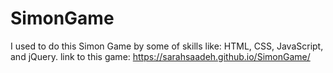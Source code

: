 # SimonGame
I used to do this Simon Game by some of skills like: HTML, CSS, JavaScript, and jQuery. link to this game: https://sarahsaadeh.github.io/SimonGame/
